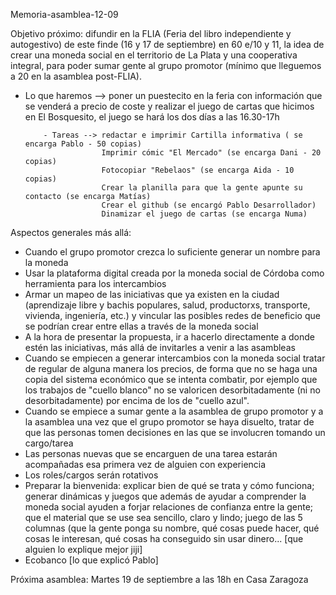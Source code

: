 Memoria-asamblea-12-09

Objetivo próximo: difundir en la FLIA (Feria del libro independiente y autogestivo) de este finde (16 y 17 de septiembre) en 60 e/10 y 11, la idea de crear una moneda social en el territorio de La Plata y una cooperativa integral, para poder sumar gente al grupo promotor (mínimo que lleguemos a 20 en la asamblea post-FLIA).

- Lo que haremos --> poner un puestecito en la feria con información que se venderá a precio de coste y realizar el juego de cartas que hicimos en El Bosquesito, el juego se hará los dos días a las 16.30-17h
          
          - Tareas --> redactar e imprimir Cartilla informativa ( se encarga Pablo - 50 copias)
                       Imprimir cómic "El Mercado" (se encarga Dani - 20 copias)
                       Fotocopiar "Rebelaos" (se encarga Aida - 10 copias)
                       Crear la planilla para que la gente apunte su contacto (se encarga Matías)
                       Crear el github (se encargó Pablo Desarrollador)
                       Dinamizar el juego de cartas (se encarga Numa)

Aspectos generales más allá:

   - Cuando el grupo promotor crezca lo suficiente generar un nombre para la moneda
   - Usar la plataforma digital creada por la moneda social de Córdoba como herramienta para los intercambios
   - Armar un mapeo de las iniciativas que ya existen en la ciudad (aprendizaje libre y bachis populares, salud, productorxs, transporte, vivienda, ingeniería, etc.) y vincular las posibles redes de beneficio que se podrían crear entre ellas a través de la moneda social
   - A la hora de presentar la propuesta, ir a hacerlo directamente a donde estén las iniciativas, más allá de invitarles a venir a las asambleas
   - Cuando se empiecen a generar intercambios con la moneda social tratar de regular de alguna manera los precios, de forma que no se haga una copia del sistema económico que se intenta combatir, por ejemplo que los trabajos de "cuello blanco" no se valoricen desorbitadamente (ni no desorbitadamente) por encima de los de "cuello azul".
   - Cuando se empiece a sumar gente a la asamblea de grupo promotor y a la asamblea una vez que el grupo promotor se haya disuelto, tratar de que las personas tomen decisiones en las que se involucren tomando un cargo/tarea
   - Las personas nuevas que se encarguen de una tarea estarán acompañadas esa primera vez de alguien con experiencia
   - Los roles/cargos serán rotativos
   - Preparar la bienvenida: explicar bien de qué se trata y cómo funciona; generar dinámicas y juegos que además de ayudar a comprender la moneda social ayuden a forjar relaciones de confianza entre la gente; que el material que se use sea sencillo, claro y lindo; juego de las 5 columnas (que la gente ponga su nombre, qué cosas puede hacer, qué cosas le interesan, qué cosas ha conseguido sin usar dinero... [que alguien lo explique mejor jiji]
   - Ecobanco [lo que explicó Pablo]

Próxima asamblea: Martes 19 de septiembre a las 18h en Casa Zaragoza
